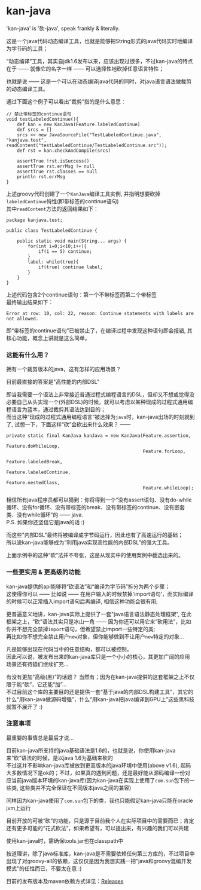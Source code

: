 kan-java
========

'kan-java' is '砍-java', speak frankly & literally.  

这是一个java代码动态编译工具，也就是能够把String形式的java代码实时地编译为字节码的工具；  

“动态编译”工具，其实自jdk1.6发布以来，应该出现过很多，不过kan-java的特点在于 —— 就像它的名字一样 —— 可以选择性地砍掉任意语言特性；  
  
也就是说 —— 这是一个可以在动态编译java代码的同时，对java语言语法做裁剪的动态编译工具。  

通过下面这个例子可以看出“裁剪”指的是什么意思：  

    // 禁止带标签的continue语句
    void testLabeledContinue(){
        def kan = new KanJava(Feature.labeledContinue)
        def srcs = []
        srcs << new JavaSourceFile("TestLabeledContinue.java", "kanjava.test", readContent("testLabeledContinue/TestLabeledContinue.src"));
        def rst = kan.checkAndCompile(srcs)

        assertTrue !rst.isSuccess()
        assertTrue rst.errMsg != null
        assertTrue rst.classes == null
        println rst.errMsg
    }
    
上述groovy代码创建了一个`KanJava`编译工具实例, 并指明想要砍掉`labeledContinue`特性(即带标签的continue语句)  
其中`readContent`方法的返回结果如下：  

    package kanjava.test;

    public class TestLabeledContinue {
    
        public static void main(String... args) {
            for(int i=0;i<10;i++){
                if(i == 5) continue;
            }
            label: while(true){
                if(true) continue label;
            }
        }
    }
    
上述代码包含2个continue语句：第一个不带标签而第二个带标签  
最终输出结果如下：  

    Error at row: 10, col: 22, reason: Continue statements with labels are not allowed.
    
即“带标签的continue语句”已被禁止了，在编译过程中发现这种语句即会报错, 其核心功能，概念上讲就是这么简单。  

### 这能有什么用？ ###
拥有一个裁剪版本的java，这有怎样的应用场景？  

目前最直接的答案是"高性能的内部DSL"  

即当我需要一个语法上非常接近普通过程式编程语言的DSL，但却又不想或觉得没必要自己从头实现一个(外部DSL)的时候，就可以考虑以某种现成的过程式通用编程语言为蓝本，通过裁剪其语法达到目的；  
而当这种“现成的过程式通用编程语言”被选择为`java`时，kan-java出场的时刻就到了, 试想一下，下面这样“砍”会砍出来什么效果？ —— 

    private static final KanJava kanJava = new KanJava(Feature.assertion, 
                                                       Feature.doWhileLoop,
                                                       Feature.forLoop,
                                                       Feature.labeledBreak,
                                                       Feature.labeledContinue,
                                                       Feature.nestedClass,
                                                       Feature.whileLoop);

相信所有java程序员都可以猜到：你将得到一个“没有assert语句、没有do-while循环、没有for循环、没有带标签的break、没有带标签的continue、没有嵌套类、没有while循环”的 —— java.  
P.S. 如果你还坚信它是java的话 :)  

而这些"内部DSL"最终将被编译成字节码运行，因此也有了高速运行的基础；  
所以说kan-java能够成为“利用java实现高性能的内部DSL”的强大工具。  

上面示例中的这种“砍”法并不夸张，这是从现实中的使用案例中截选出来的。  

### 一些更实用 & 更高级的功能 ###
kan-java提供的api能够将“砍语法”和“编译为字节码”拆分为两个步骤；  
这使得你可以 —— 比如说 —— 在用户输入的时候禁掉'import语句'，而实际编译的时候可以正常插入import语句后再编译, 相信这种功能会很有用;  

更普遍意义地讲，kan-java实际上提供了一套"java语言语法静态处理框架", 在此框架之上，“砍”语法其实只是冰山一角 —— 因为你还可以用它来“砍用法”，比如你并不想完全禁掉`import`语句，但希望禁止import一些特定的类;  
再比如你不想完全禁止用户`new`对象，但你能够做到不让用户`new`特定的对象...  

凡是能够出现在代码当中的任意结构，都可以被控制。  
因此可以说，被发布出来的kan-java库只是一个小小的核心，其更加广阔的应用场景还有待猿们继续扩充...  

有没有更加“高级(黑)”的话题？ 当然有；因为在kan-java提供的这套框架之上不仅限于能“砍”，它还能“加”...  
不过目前这个库的主要目的还是提供一套“基于java的内部DSL构建工具”，其它的什么“用kan-java做源码增强”，什么“用kan-java把java编译到GPU上”这些黑科技就暂不展开了 :)  

### 注意事项 ###
最重要的事情总是最后才说...  

目前kan-java所支持的java基础语法是1.6的，也就是说，你使用kan-java来“砍”语法的时候，是以java 1.6为基础来砍的  
不过这并不影响kan-java库被放到更高版本的java环境中使用(above v1.6), 起码大多数情况下是ok的；不过，如果真的遇到问题，还是最好能从源码编译一份对应当前java版本环境的kan-java库(因为kan-java在实现上使用了`com.sun`包下的一些类, 这些类并不完全保证在不同版本java之间的兼容)  

同样因为kan-java使用了`com.sun`包下的类，我也只能假定kan-java只能在oracle jvm上运行  

目前开放的可被“砍”的功能，只是源于目前我个人在实际项目中的需要而已；肯定还有更多可能的“花式砍法”，如果希望有，可以提出来，有兴趣的我们可以共建  

使用kan-java时，需确保tools.jar也在classpath中    

按道理讲，除了java标准库，kan-java是不需要依赖任何第三方库的，不过项目中出现了对groovy-all的依赖，这仅仅是因为我想实践一把"java和groovy混编开发模式"的任性而已，不要太在意 :)  

目前的发布版本及maven依赖方式详见：[Releases](https://github.com/pfmiles/kan-java/releases)
